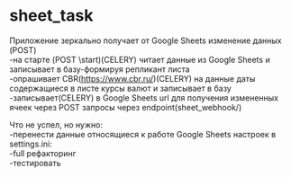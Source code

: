 # sheet_task

Приложение зеркально получает от Google Sheets изменение данных (POST)  
-на старте (POST \start)(CELERY) читает данные из Google Sheets и записывает в базу-формируя репликант листа  
-опрашивает CBR(https://www.cbr.ru/)(CELERY) на данные даты содержащиеся в листе курсы валют и записывает в базу  
-записывает(CELERY) в Google Sheets url для получения измененных ячеек через POST запросы через endpoint(sheet_webhook/)  

Что не успел, но нужно:  
-перенести данные относящиеся к работе Google Sheets настроек в settings.ini:  
-full рефакторинг  
-тестировать  
